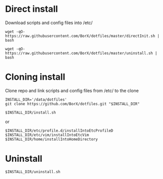 # Direct install
Download scripts and config files into /etc/
```
wget -qO- https://raw.githubusercontent.com/BorX/dotfiles/master/directInit.sh | bash
```
```
wget -qO- https://raw.githubusercontent.com/BorX/dotfiles/master/uninstall.sh | bash
```
# Cloning install
Clone repo and link scripts and config files from /etc/ to the clone
```
INSTALL_DIR='/data/dotfiles'
git clone https://github.com/BorX/dotfiles.git "$INSTALL_DIR"
```
```
$INSTALL_DIR/install.sh
```
or
```
$INSTALL_DIR/etc/profile.d/installIntoEtcProfileD
$INSTALL_DIR/etc/vim/installIntoEtcVim
$INSTALL_DIR/home/installIntoHomeDirectory
```
# Uninstall
```
$INSTALL_DIR/uninstall.sh
```

